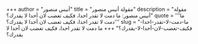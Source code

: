 +++
author = "أنيس منصور"
title = "مقولة أنيس منصور"
description = "مقولة أنيس منصور: ما دمت لا تقدر احدا، فكيف تغضب لان أحدا لا يقدرك؟"
quote = '''ما دمت لا تقدر احدا، فكيف تغضب لان أحدا لا يقدرك؟'''
slug = "ما-دمت-لا-تقدر-احدا-فكيف-تغضب-لان-أحدا-لا-يقدرك؟"
+++
ما دمت لا تقدر احدا، فكيف تغضب لان أحدا لا يقدرك؟
